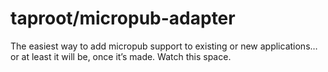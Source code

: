 # taproot/micropub-adapter

The easiest way to add micropub support to existing or new applications… or at least it will be, once it’s made. Watch this space.

